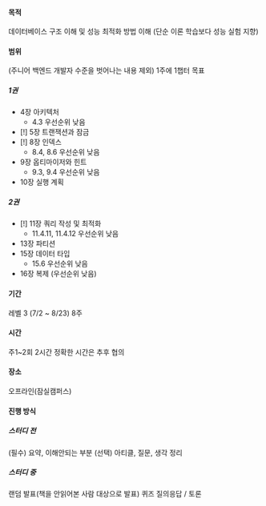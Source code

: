 #### 목적
데이터베이스 구조 이해 및 성능 최적화 방법 이해
(단순 이론 학습보다 성능 실험 지향)
#### 범위
(주니어 백엔드 개발자 수준을 벗어나는 내용 제외)
1주에 1챕터 목표
##### 1권
- 4장 아키텍처
	- 4.3 우선순위 낮음
- [!] 5장 트랜잭션과 잠금
- [!] 8장 인덱스
	- 8.4, 8.6 우선순위 낮음
- 9장 옵티마이저와 힌트
	- 9.3, 9.4 우선순위 낮음
- 10장 실행 계획
##### 2권
- [!] 11장 쿼리 작성 및 최적화
	- 11.4.11, 11.4.12 우선순위 낮음
- 13장 파티션
- 15장 데이터 타입
	- 15.6 우선순위 낮음
- 16장 복제 (우선순위 낮음)
#### 기간 
레벨 3 (7/2 ~ 8/23) 8주
#### 시간
주1~2회 2시간
정확한 시간은 추후 협의
#### 장소
오프라인(잠실캠퍼스)
#### 진행 방식
##### 스터디 전
(필수) 요약, 이해안되는 부분
(선택) 아티클, 질문, 생각 정리
##### 스터디 중
랜덤 발표(책을 안읽어본 사람 대상으로 발표)
퀴즈
질의응답 / 토론

